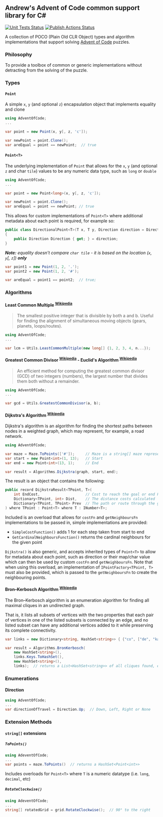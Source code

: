 ## Andrew's Advent of Code common support library for C#

[![Unit Tests Status](https://github.com/AndrewFreemantle/AdventOfCode.Common/actions/workflows/unit-tests.yml/badge.svg)](https://github.com/AndrewFreemantle/AdventOfCode.Common/actions/workflows/unit-tests.yml) [![Publish Actions Status](https://github.com/AndrewFreemantle/AdventOfCode.Common/actions/workflows/publish.yml/badge.svg)](https://github.com/AndrewFreemantle/AdventOfCode.Common/actions/workflows/publish.yml)

A collection of POCO (Plain Old CLR Object) types and algorithm implementations that support solving [Advent of Code](https://adventofcode.com) puzzles.

### Philosophy

To provide a toolbox of common or generic implementations without detracting from the solving of the puzzle.

### Types

#### `Point`
A simple `x`, `y` (and optional `z`) encapsulation object that implements equality and clone
``` csharp
using AdventOfCode;
...

var point = new Point(x, y[, z, 'c']);

var newPoint = point.Clone();
var areEqual = point == newPoint;  // true
```

#### `Point<T>`
The underlying implementation of `Point` that allows for the `x`, `y` (and optional `z` and char `tile`) values to be any numeric data type, such as `long` or `double`
``` csharp
using AdventOfCode;
...

var point = new Point<long>(x, y[, z, 'c']);

var newPoint = point.Clone();
var areEqual = point == newPoint; // true
```
This allows for custom implementations of `Point<T>` where additional metadata about each point is required, for example so:
``` csharp
public class DirectionalPoint<T>(T x, T y, Direction direction = Direction.None) : Point<T>(x, y) where T : INumber<T>
{
    public Direction Direction { get; } = direction;
}
```
***Note:** equality doesn't compare `char tile` - it is based on the location (`x`, `y`[, `z`]) **only***
``` csharp
var point1 = new Point(1, 2, '.');
var point2 = new Point(1, 2, '#');

var areEqual = point1 == point2;  // true;
```

### Algorithms

#### Least Common Multiple <sup><a href="https://en.wikipedia.org/wiki/Least_common_multiple">Wikipedia</a></sup>
> The smallest positive integer that is divisible by both a and b. Useful for finding the alignment of simultaneous moving objects (gears, planets, loops/routes).

``` csharp
using AdventOfCode;
...

var lcm = Utils.LeastCommonMultiple(new long[] {1, 2, 3, 4, n...});
```

#### Greatest Common Divisor <sup><a href="https://en.wikipedia.org/wiki/Greatest_common_divisor">Wikipedia</a></sup> - Euclid's Algorithm <sup><a href="https://en.wikipedia.org/wiki/Euclidean_algorithm">Wikipedia</a></sup>
> An efficient method for computing the greatest common divisor (GCD) of two integers (numbers), the largest number that divides them both without a remainder.

``` csharp
using AdventOfCode;
...

var gcd = Utils.GreatestCommonDivisor(a, b);
```

#### Dijkstra's Algorithm <sup><a href="https://en.wikipedia.org/wiki/Dijkstra%27s_algorithm">Wikipedia</a></sup>
Dijkstra's algorithm is an algorithm for finding the shortest paths between nodes in a weighted graph, which may represent, for example, a road network.

``` csharp
using AdventOfCode;

var maze = Maze.ToPoints(['#']);     // Maze is a string[] maze representation
var start = new Point<int>(1, 13);   // Start
var end = new Point<int>(13, 1);     // End

var result = Algorithms.Dijkstra(graph, start, end);
```
The result is an object that contains the following:

``` csharp
public record DijkstraResult<TPoint, T>(
    int EndCost,                     // Cost to reach the goal or end Point
    Dictionary<TPoint, int> Dist,    // The distance costs calculated
    Dictionary<TPoint, TPoint> Prev  // The path or route through the graph (to retrace, start from end: prev[end])
) where TPoint : Point<T> where T : INumber<T>;
```
Included is an overload that allows for `costFn` and `getNeighboursFn` implementations to be passed in, simple implementations are provided:
- `SimpleCostFunction()` adds 1 for each step taken from start to end
- `GetCardinalNeighboursFunction()` returns the cardinal neighbours for the given point

`Dijkstra()` is also generic, and accepts inherited types of `Point<T>` to allow for metadata about each point, such as direction or their map/char value which can then be used by custom `costFn` and `getNeighboursFn`. Note that when using this overload, an implementation of `IPointFactory<TPoint, T>` must also be provided, which is passed to the `getNeighboursFn` to create the neighbouring points. 

#### Bron–Kerbosch Algorithm <sup><a href="https://en.wikipedia.org/wiki/Bron–Kerbosch_algorithm">Wikipedia</a></sup>
The Bron–Kerbosch algorithm is an enumeration algorithm for finding all maximal cliques in an undirected graph.

That is, it lists all subsets of vertices with the two properties that each pair of vertices in one of the listed subsets is connected by an edge,
and no listed subset can have any additional vertices added to it while preserving its complete connectivity.

``` csharp
var links = new Dictionary<string, HashSet<string>> { {"co", ["de", "ka", "ta"] }, { ... }, ... };

var result = Algorithms.BronKerbosch(
    new HashSet<string>(),
    links.Keys.ToHashSet(),
    new HashSet<string>(),
    links);  // returns a List<HashSet<string>> of all cliques found, each HashSet is ordered
```

### Enumerations

#### Direction
``` csharp
using AdventOfCode;
...
var directionOfTravel = Direction.Up;  // Down, Left, Right or None
```

### Extension Methods

#### `string[]` extensions

##### `ToPoints()`
``` csharp
using AdeventOfCode;
...
var points = maze.ToPoints()  // returns a HashSet<Point<int>>
```
Includes overloads for `Point<T>` where `T` is a numeric datatype (i.e. `long`, `decimal`, etc)

##### `RotateClockwise()`

``` csharp
using AdeventOfCode;
...
string[] rotatedGrid = grid.RotateClockwise();  // 90° to the right
```
